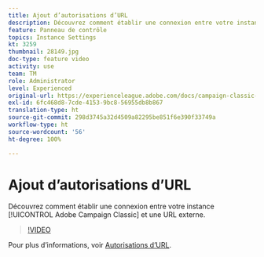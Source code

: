 ```yaml
---
title: Ajout d’autorisations d’URL
description: Découvrez comment établir une connexion entre votre instance Adobe Campaign Classic et une URL externe.
feature: Panneau de contrôle
topics: Instance Settings
kt: 3259
thumbnail: 28149.jpg
doc-type: feature video
activity: use
team: TM
role: Administrator
level: Experienced
original-url: https://experienceleague.adobe.com/docs/campaign-classic-learn/tutorials/administrating/control-panel-acc/adding-url-permissions.html
exl-id: 6fc468d8-7cde-4153-9bc8-56955db8b867
translation-type: ht
source-git-commit: 298d3745a32d4509a82295be851f6e390f33749a
workflow-type: ht
source-wordcount: '56'
ht-degree: 100%

---
```


# Ajout d’autorisations d’URL

Découvrez comment établir une connexion entre votre instance [!UICONTROL Adobe Campaign Classic] et une URL externe.

>[!VIDEO](https://video.tv.adobe.com/v/28149?quality=12)

Pour plus d’informations, voir [Autorisations d’URL](https://docs.adobe.com/content/help/fr-FR/control-panel/using/instances-settings/url-permissions.html).
